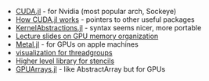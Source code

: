 - [CUDA.jl](https://cuda.juliagpu.org/stable/tutorials/introduction/) - for Nvidia (most popular arch, Sockeye)
- [How CUDA.jl works](https://robertcunningham.xyz/how-does-cuda-jl-work/) - pointers to other useful packages
- [KernelAbstractions.jl](https://juliagpu.github.io/KernelAbstractions.jl/stable/quickstart/) - syntax seems nicer, more portable
- [Lecture slides on GPU memory organization](https://www.ce.jhu.edu/dalrymple/classes/602/Class13.pdf)
- [Metal.jl](https://metal.juliagpu.org/stable/usage/overview/) - for GPUs on apple machines
- [visualization for threadgroups](https://developer.apple.com/documentation/metal/compute_passes/creating_threads_and_threadgroups?language=objc)
- [Higher level library for stencils](https://github.com/omlins/ParallelStencil.jl?tab=readme-ov-file)
- [GPUArrays.jl](https://juliagpu.github.io/GPUArrays.jl/stable/) - like AbstractArray but for GPUs